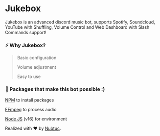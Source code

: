 # Jukebox
Jukebox is an advanced discord music bot, supports Spotify, Soundcloud, YouTube with Shuffling, Volume Control and Web Dashboard with Slash Commands support!



### ⚡ Why Jukebox?

> Basic configuration
> 
> Volume adjustment
> 
> Easy to use



### 📑 Packages that make this bot possible :)

[NPM](https://www.npmjs.com) to install packages

[FFmpeg](https://www.ffmpeg.org) to process audio

[Node JS](https://nodejs.org/en/) (v16) for environment


Realized with ❤️ by [Nubtuc](https://github.com/TheodoreRomero).
